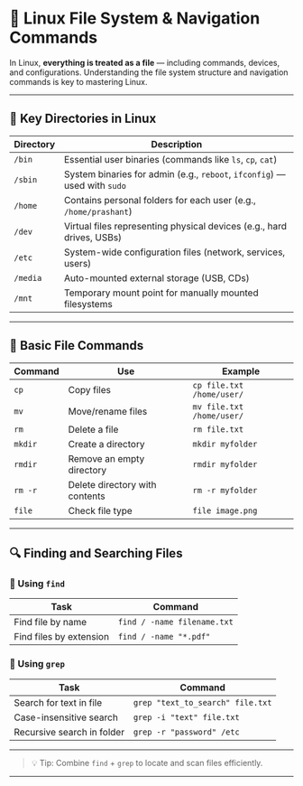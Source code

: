 # 📁 Linux File System & Navigation Commands

In Linux, **everything is treated as a file** — including commands, devices, and configurations. Understanding the file system structure and navigation commands is key to mastering Linux.

---

## 📂 Key Directories in Linux

| Directory | Description |
|-----------|-------------|
| `/bin`    | Essential user binaries (commands like `ls`, `cp`, `cat`) |
| `/sbin`   | System binaries for admin (e.g., `reboot`, `ifconfig`) — used with `sudo` |
| `/home`   | Contains personal folders for each user (e.g., `/home/prashant`) |
| `/dev`    | Virtual files representing physical devices (e.g., hard drives, USBs) |
| `/etc`    | System-wide configuration files (network, services, users) |
| `/media`  | Auto-mounted external storage (USB, CDs) |
| `/mnt`    | Temporary mount point for manually mounted filesystems |

---

## 🧭 Basic File Commands

| Command | Use | Example |
|---------|-----|---------|
| `cp` | Copy files | `cp file.txt /home/user/` |
| `mv` | Move/rename files | `mv file.txt /home/user/` |
| `rm` | Delete a file | `rm file.txt` |
| `mkdir` | Create a directory | `mkdir myfolder` |
| `rmdir` | Remove an empty directory | `rmdir myfolder` |
| `rm -r` | Delete directory with contents | `rm -r myfolder` |
| `file` | Check file type | `file image.png` |

---

## 🔍 Finding and Searching Files

### 🔎 Using `find`

| Task | Command |
|------|---------|
| Find file by name | `find / -name filename.txt` |
| Find files by extension | `find / -name "*.pdf"` |

### 🔎 Using `grep`

| Task | Command |
|------|---------|
| Search for text in file | `grep "text_to_search" file.txt` |
| Case-insensitive search | `grep -i "text" file.txt` |
| Recursive search in folder | `grep -r "password" /etc` |

---

> 💡 Tip: Combine `find` + `grep` to locate and scan files efficiently.

---


